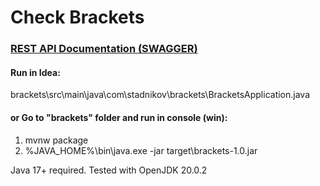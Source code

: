# Check Brackets

### [REST API Documentation (SWAGGER)](http://localhost:8080/swagger-ui/index.html)

#### Run in Idea:
brackets\src\main\java\com\stadnikov\brackets\BracketsApplication.java

#### or Go to "brackets" folder and run in console (win):
1) mvnw package
2) %JAVA_HOME%\bin\java.exe -jar target\brackets-1.0.jar

Java 17+ required. Tested with OpenJDK 20.0.2